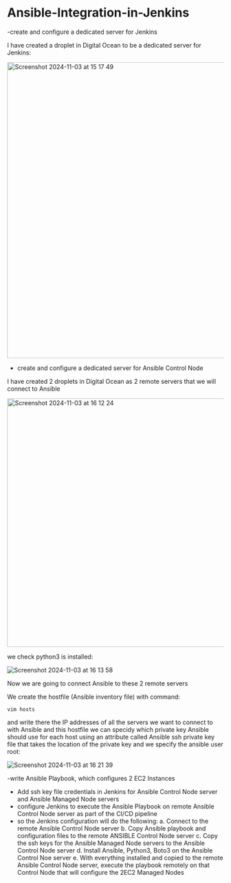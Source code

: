 # Ansible-Integration-in-Jenkins

-create and configure a dedicated server for Jenkins

I have created a droplet in Digital Ocean to be a dedicated server for Jenkins:

<img width="686" alt="Screenshot 2024-11-03 at 15 17 49" src="https://github.com/user-attachments/assets/a4def363-50a5-4f30-a411-f95322d994f4">


- create and configure a dedicated server for Ansible Control Node

I have created 2 droplets in Digital Ocean as 2 remote servers that we will connect to Ansible

<img width="576" alt="Screenshot 2024-11-03 at 16 12 24" src="https://github.com/user-attachments/assets/336b0c64-bdeb-405b-9948-983b45fa9829">

we check python3 is installed:

![Screenshot 2024-11-03 at 16 13 58](https://github.com/user-attachments/assets/0eb0605c-eaac-489c-91ce-8c39c7192767)

Now we are going to connect Ansible to these 2 remote servers

We create the hostfile (Ansible inventory file) with command:

```
vim hosts
```

and write there the IP addresses of all the servers we want to connect to with Ansible and this hostfile we can specidy which private key Ansible should use for each host using an attribute called Ansible ssh private key file that takes the location of the private key and we specify the ansible user root:

![Screenshot 2024-11-03 at 16 21 39](https://github.com/user-attachments/assets/6dbafde6-624e-4b91-9e6a-22d827273e14)

-write Ansible Playbook, which configures 2 EC2 Instances


- Add ssh key file credentials in Jenkins for Ansible Control Node server and Ansible Managed Node servers
- configure Jenkins to execute the Ansible Playbook on remote Ansible Control Node server as part of the CI/CD pipeline
- so the Jenkins configuration will do the following:
a. Connect to the remote Ansible Control Node server
b. Copy Ansible playbook and configuration files to the remote ANSIBLE Control Node server
c. Copy the ssh keys for the Ansible Managed Node servers to the Ansible Control Node server
d. Install Ansible, Python3, Boto3 on the Ansible Control Noe server
e. With everything installed and copied to the remote Ansible Control Node server, execute the playbook remotely on that Control Node that will configure the 2EC2 Managed Nodes

